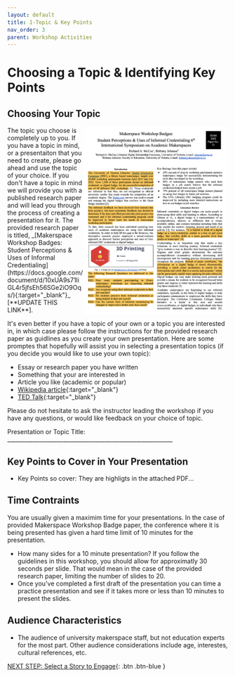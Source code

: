 ```yaml
---
layout: default
title: 1-Topic & Key Points
nav_order: 3
parent: Workshop Activities
---
```

# Choosing a Topic & Identifying Key Points
## Choosing Your Topic
<img src="images/topic-01-article.png" style="float:right;width:330px;" alt="image description">
The topic you choose is completely up to you. If you have a topic in mind, or a presentaiton that you need to create, please go ahead and use the topic of your choice. If you don't have a topic in mind we will provide you with a published research paper and will lead you through the process of creating a presentation for it. The provided research paper is titled, _[Makerspace Workshop Badges: Student Perceptions & Uses of Informal Credentialing](https://docs.google.com/document/d/10xUA9s71liGL4r5jfsEh56SGe2iO9Oqs/){:target="_blank"}_ [**UPDATE THIS LINK**].

It's even better if you have a topic of your own or a topic you are interested in, in which case please follow the instructions for the provided research paper as guidlines as you create your own presentation. Here are some promptes that hopefully will assist you in selecting a presentation topics (if you decide you would like to use your own topic):
- Essay or research paper you have written
- Something that your are interested in
- Article you like (academic or popular)
- [Wikipedia article](https://en.wikipedia.org/wiki/Main_Page){:target="_blank"}
- [TED Talk](https://www.ted.com/playlists/171/the_most_popular_talks_of_all){:target="_blank"} 

Please do not hesitate to ask the instructor leading the workshop if you have any questions, or would like feedback on your choice of topic.

Presentation or Topic Title: ___________________________________________________________

## Key Points to Cover in Your Presentation
- Key Points so cover: They are highligts in the attached PDF...

## Time Contraints
You are usually given a maximim time for your presentations. In the case of provided Makerspace Workshop Badge paper, the conference where it is being presented has given a hard time limit of 10 minutes for the presentation. 
- How many sides for a 10 minute presentation? If you follow the guidelines in this workshop, you should allow for approximatly 30 seconds per slide. That would mean in the case of the provided research paper, limiting the number of slides to 20. 
- Once you've completed a first draft of the presentation you can time a practice presentation and see if it takes more or less than 10 minutes to present the slides.

## Audience Characteristics

- The audience of university makerspace staff, but not education experts for the most part. Other audience considerations include age, interestes, cultural references, etc.




[NEXT STEP: Select a Story to Engage](story.html){: .btn .btn-blue }
